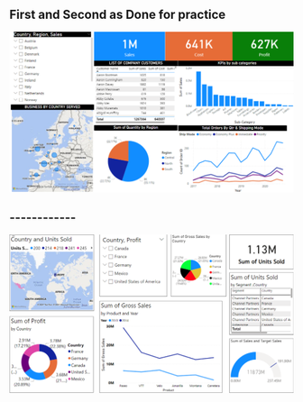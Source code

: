## First and Second as Done for practice 

![Image](/Images/first.png)

## ------------

![Image](/Images/second.png)

